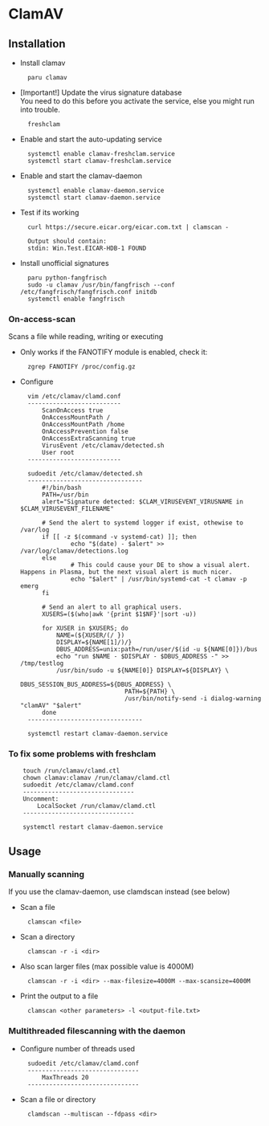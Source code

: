 # ClamAV

## Installation

* Install clamav

		paru clamav

* [Important!] Update the virus signature database  
You need to do this before you activate the service, else you might run into trouble.

		freshclam

* Enable and start the auto-updating service

		systemctl enable clamav-freshclam.service
		systemctl start clamav-freshclam.service

* Enable and start the clamav-daemon

		systemctl enable clamav-daemon.service
		systemctl start clamav-daemon.service
		
* Test if its working

		curl https://secure.eicar.org/eicar.com.txt | clamscan -
		
		Output should contain:
		stdin: Win.Test.EICAR-HDB-1 FOUND

* Install unofficial signatures

		paru python-fangfrisch
		sudo -u clamav /usr/bin/fangfrisch --conf /etc/fangfrisch/fangfrisch.conf initdb
		systemctl enable fangfrisch
		
### On-access-scan

Scans a file while reading, writing or executing

* Only works if the FANOTIFY module is enabled, check it:

		zgrep FANOTIFY /proc/config.gz
		
* Configure

		vim /etc/clamav/clamd.conf
		--------------------------
			ScanOnAccess true
			OnAccessMountPath /
			OnAccessMountPath /home
			OnAccessPrevention false
			OnAccessExtraScanning true
			VirusEvent /etc/clamav/detected.sh
			User root
		--------------------------
		
		sudoedit /etc/clamav/detected.sh
		--------------------------------
			#!/bin/bash
			PATH=/usr/bin
			alert="Signature detected: $CLAM_VIRUSEVENT_VIRUSNAME in $CLAM_VIRUSEVENT_FILENAME"
	
			# Send the alert to systemd logger if exist, othewise to /var/log
			if [[ -z $(command -v systemd-cat) ]]; then
			        echo "$(date) - $alert" >> /var/log/clamav/detections.log
			else
			        # This could cause your DE to show a visual alert. Happens in Plasma, but the next visual alert is much nicer.
	    		    echo "$alert" | /usr/bin/systemd-cat -t clamav -p emerg
			fi
	
			# Send an alert to all graphical users.
			XUSERS=($(who|awk '{print $1$NF}'|sort -u))
	
			for XUSER in $XUSERS; do
			    NAME=(${XUSER/(/ })
			    DISPLAY=${NAME[1]/)/}
			    DBUS_ADDRESS=unix:path=/run/user/$(id -u ${NAME[0]})/bus
			    echo "run $NAME - $DISPLAY - $DBUS_ADDRESS -" >> /tmp/testlog 
			    /usr/bin/sudo -u ${NAME[0]} DISPLAY=${DISPLAY} \
			                       DBUS_SESSION_BUS_ADDRESS=${DBUS_ADDRESS} \
			                       PATH=${PATH} \
			                       /usr/bin/notify-send -i dialog-warning "clamAV" "$alert"
			done
		--------------------------------
		
		systemctl restart clamav-daemon.service
		
### To fix some problems with freshclam

		touch /run/clamav/clamd.ctl
		chown clamav:clamav /run/clamav/clamd.ctl
		sudoedit /etc/clamav/clamd.conf
		-------------------------------
		Uncomment:
			LocalSocket /run/clamav/clamd.ctl
		-------------------------------
		
		systemctl restart clamav-daemon.service

## Usage

### Manually scanning

If you use the clamav-daemon, use clamdscan instead (see below)

* Scan a file

		clamscan <file>

* Scan a directory

		clamscan -r -i <dir>
		
* Also scan larger files (max possible value is 4000M)

		clamscan -r -i <dir> --max-filesize=4000M --max-scansize=4000M
		
* Print the output to a file

		clamscan <other parameters> -l <output-file.txt>
		
### Multithreaded filescanning with the daemon

* Configure number of threads used

		sudoedit /etc/clamav/clamd.conf
		-------------------------------
			MaxThreads 20
		-------------------------------
	
* Scan a file or directory

		clamdscan --multiscan --fdpass <dir>